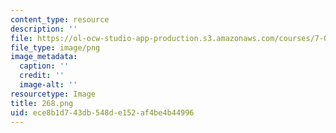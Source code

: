 ```yaml
---
content_type: resource
description: ''
file: https://ol-ocw-studio-app-production.s3.amazonaws.com/courses/7-013-introductory-biology-spring-2018/ece8b1d743db548de152af4be4b44996_268.png
file_type: image/png
image_metadata:
  caption: ''
  credit: ''
  image-alt: ''
resourcetype: Image
title: 268.png
uid: ece8b1d7-43db-548d-e152-af4be4b44996
---
```

